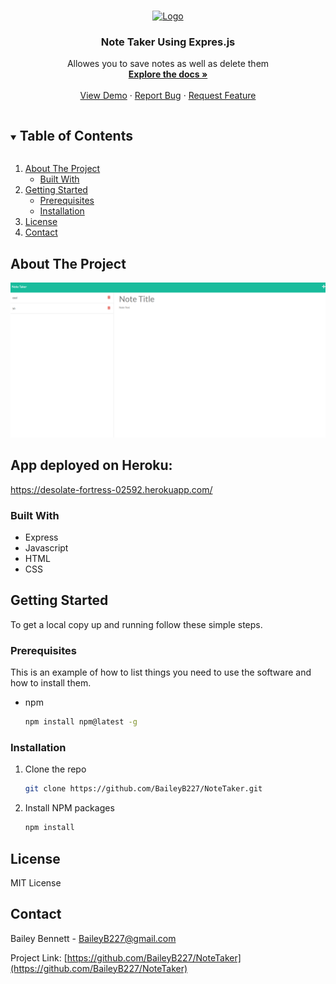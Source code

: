 <!-- PROJECT LOGO -->
<br />
<p align="center">
  <a href="https://github.com/BaileyB227/NoteTaker">
    <img src="images/logo.png" alt="Logo" width="80" height="80">
  </a>

  <h3 align="center">Note Taker Using Expres.js</h3>

  <p align="center">
    Allowes you to save notes as well as delete them
    <br />
    <a href="https://github.com/BaileyB227/NoteTaker"><strong>Explore the docs »</strong></a>
    <br />
    <br />
    <a href="https://github.com/BaileyB227/NoteTaker">View Demo</a>
    ·
    <a href="https://github.com/BaileyB227/NoteTaker/issues">Report Bug</a>
    ·
    <a href="https://github.com/BaileyB227/NoteTaker/issues">Request Feature</a>
  </p>
</p>



<!-- TABLE OF CONTENTS -->
<details open="open">
  <summary><h2 style="display: inline-block">Table of Contents</h2></summary>
  <ol>
    <li>
      <a href="#about-the-project">About The Project</a>
      <ul>
        <li><a href="#built-with">Built With</a></li>
      </ul>
    </li>
    <li>
      <a href="#getting-started">Getting Started</a>
      <ul>
        <li><a href="#prerequisites">Prerequisites</a></li>
        <li><a href="#installation">Installation</a></li>
      </ul>
    </li>
    <li><a href="#license">License</a></li>
    <li><a href="#contact">Contact</a></li>
  </ol>
</details>



<!-- ABOUT THE PROJECT -->
## About The Project

![Product Screenshot](./projectscreenshot.png)


## App deployed on Heroku:
https://desolate-fortress-02592.herokuapp.com/


### Built With

* Express
* Javascript
* HTML
* CSS


<!-- GETTING STARTED -->
## Getting Started

To get a local copy up and running follow these simple steps.

### Prerequisites

This is an example of how to list things you need to use the software and how to install them.
* npm
  ```sh
  npm install npm@latest -g
  ```

### Installation

1. Clone the repo
   ```sh
   git clone https://github.com/BaileyB227/NoteTaker.git
   ```
2. Install NPM packages
   ```sh
   npm install
   ```


## License

MIT License



<!-- CONTACT -->
## Contact

Bailey Bennett - BaileyB227@gmail.com

Project Link: [https://github.com/BaileyB227/NoteTaker](https://github.com/BaileyB227/NoteTaker)